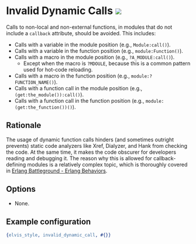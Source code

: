 # Invalid Dynamic Calls ![](https://img.shields.io/badge/BEAM-yes-orange)

Calls to non-local and non-external functions, in modules that do not include a `callback`
attribute, should be avoided. This includes:

* Calls with a variable in the module position (e.g., `Module:call()`).
* Calls with a variable in the function position (e.g., `module:Function()`).
* Calls with a macro in the module position (e.g., `?A_MODULE:call()`).
    - Except when the macro is `?MDOULE`, because this is a common pattern used for hot-code reloading.
* Calls with a macro in the function position (e.g., `module:?FUNCTION_NAME()`).
* Calls with a function call in the module position (e.g., `(get:the_module()):call()`).
* Calls with a function call in the function position (e.g., `module:(get:the_function())()`).

## Rationale

The usage of dynamic function calls hinders (and sometimes outright prevents) static code analyzers
like Xref, Dialyzer, and Hank from checking the code. At the same time, it makes the code obscurer
for developers reading and debugging it.
The reason why this is allowed for callback-defining modules is a relatively complex topic,
which is thoroughly covered in
[Erlang Battleground - Erlang Behaviors](https://medium.com/erlang-battleground/erlang-behaviors-4348e89351ff).

## Options

- None.

## Example configuration

```erlang
{elvis_style, invalid_dynamic_call, #{}}
```
